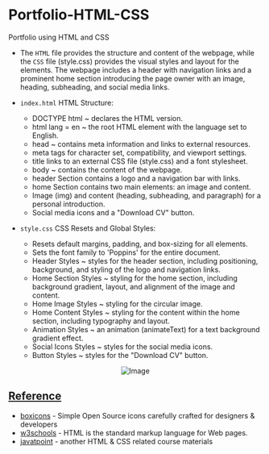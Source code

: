 # Portfolio-HTML-CSS
Portfolio using HTML and CSS

- The `HTML` file provides the structure and content of the webpage, while the `CSS` file (style.css) provides the visual styles and layout for the elements. The webpage includes a header with navigation links and a prominent home section introducing the page owner with an image, heading, subheading, and social media links.

- `index.html` HTML Structure:
  - DOCTYPE html ~ declares the HTML version.
  - html lang = en ~ the root HTML element with the language set to English.
  - head  ~ contains meta information and links to external resources.
  - meta tags for character set, compatibility, and viewport settings.
  - title links to an external CSS file (style.css) and a font stylesheet.
  - body ~ contains the content of the webpage.
  - header Section contains a logo and a navigation bar with links.
  - home Section contains two main elements: an image and content.
  - Image (img) and content (heading, subheading, and paragraph) for a personal introduction.
  - Social media icons and a "Download CV" button.

- `style.css` CSS Resets and Global Styles:
  -  Resets default margins, padding, and box-sizing for all elements.
  -  Sets the font family to 'Poppins' for the entire document.
  -  Header Styles ~ styles for the header section, including positioning, background, and styling of the logo and navigation links.
  -  Home Section Styles ~ styling for the home section, including background gradient, layout, and alignment of the image and content.
  -  Home Image Styles ~ styling for the circular image.
  -  Home Content Styles ~ styling for the content within the home section, including typography and layout.
  -  Animation Styles ~ an animation (animateText) for a text background gradient effect.
  -  Social Icons Styles ~ styles for the social media icons.
  -  Button Styles ~ styles for the "Download CV" button.

<p align="center">
  <img src="https://github.com/af4092/Portfolio-HTML-CSS/assets/24220136/b728773b-b1d5-4500-a175-39adf6580b44" alt="Image">
</p>

## [Reference]()

- [boxicons](https://boxicons.com/) - Simple Open Source icons carefully crafted for designers & developers
- [w3schools](https://www.w3schools.com/html/default.asp) - HTML is the standard markup language for Web pages.
- [javatpoint](https://www.javatpoint.com/html-tutorial) - another HTML & CSS related course materials
